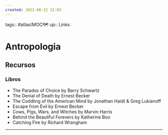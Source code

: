 ```yaml
---
created: 2022-08-22 22:03
---
```

tags:: #atlas/MOC🗺 
up::
Links: 
# Antropologia
## Recursos
### Libros
- The Paradox of Choice by Barry Schwartz
- The Denial of Death by Ernest Becker
- The Coddling of the American Mind by Jonathan Haidt & Greg Lukianoff
- Escape from Evil by Ernest Becker
- Cows, Pigs, Wars, and Witches by Marvin Harris
- Behind the Beautiful Forevers by Katherine Boo
- Catching Fire by Richard Wrangham
___
